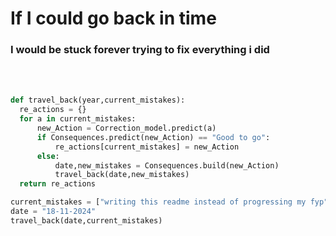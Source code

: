 # If I could go back in time

### I would be stuck forever trying to fix everything i did
<br>
<br>

```python
def travel_back(year,current_mistakes):
  re_actions = {}
  for a in current_mistakes:
      new_Action = Correction_model.predict(a)
      if Consequences.predict(new_Action) == "Good to go":
          re_actions[current_mistakes] = new_Action
      else:
          date,new_mistakes = Consequences.build(new_Action)
          travel_back(date,new_mistakes)
  return re_actions

current_mistakes = ["writing this readme instead of progressing my fyp",]
date = "18-11-2024"
travel_back(date,current_mistakes)
```

<br>
<br>
